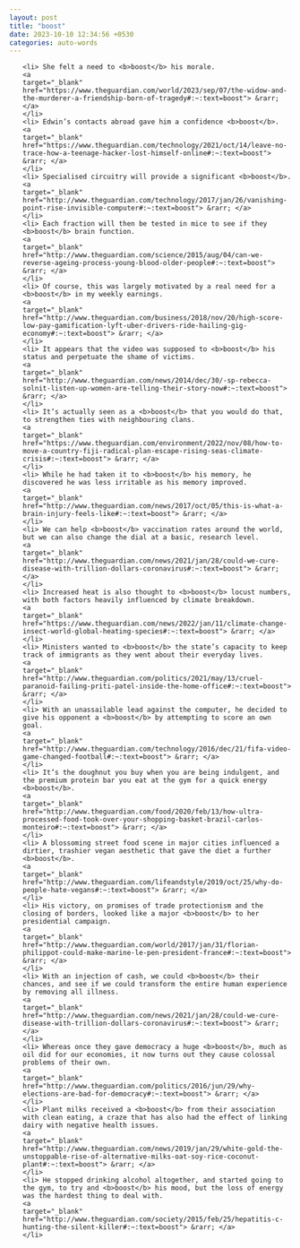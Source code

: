 ```yaml
---
layout: post
title: "boost"
date: 2023-10-10 12:34:56 +0530
categories: auto-words
---
```

<ol>

    <li> She felt a need to <b>boost</b> his morale.
    <a 
    target="_blank" 
    href="https://www.theguardian.com/world/2023/sep/07/the-widow-and-the-murderer-a-friendship-born-of-tragedy#:~:text=boost"> &rarr; </a>
    </li>
    <li> Edwin’s contacts abroad gave him a confidence <b>boost</b>.
    <a 
    target="_blank" 
    href="https://www.theguardian.com/technology/2021/oct/14/leave-no-trace-how-a-teenage-hacker-lost-himself-online#:~:text=boost"> &rarr; </a>
    </li>
    <li> Specialised circuitry will provide a significant <b>boost</b>.
    <a 
    target="_blank" 
    href="http://www.theguardian.com/technology/2017/jan/26/vanishing-point-rise-invisible-computer#:~:text=boost"> &rarr; </a>
    </li>
    <li> Each fraction will then be tested in mice to see if they <b>boost</b> brain function.
    <a 
    target="_blank" 
    href="http://www.theguardian.com/science/2015/aug/04/can-we-reverse-ageing-process-young-blood-older-people#:~:text=boost"> &rarr; </a>
    </li>
    <li> Of course, this was largely motivated by a real need for a <b>boost</b> in my weekly earnings.
    <a 
    target="_blank" 
    href="http://www.theguardian.com/business/2018/nov/20/high-score-low-pay-gamification-lyft-uber-drivers-ride-hailing-gig-economy#:~:text=boost"> &rarr; </a>
    </li>
    <li> It appears that the video was supposed to <b>boost</b> his status and perpetuate the shame of victims.
    <a 
    target="_blank" 
    href="http://www.theguardian.com/news/2014/dec/30/-sp-rebecca-solnit-listen-up-women-are-telling-their-story-now#:~:text=boost"> &rarr; </a>
    </li>
    <li> It’s actually seen as a <b>boost</b> that you would do that, to strengthen ties with neighbouring clans.
    <a 
    target="_blank" 
    href="https://www.theguardian.com/environment/2022/nov/08/how-to-move-a-country-fiji-radical-plan-escape-rising-seas-climate-crisis#:~:text=boost"> &rarr; </a>
    </li>
    <li> While he had taken it to <b>boost</b> his memory, he discovered he was less irritable as his memory improved.
    <a 
    target="_blank" 
    href="http://www.theguardian.com/news/2017/oct/05/this-is-what-a-brain-injury-feels-like#:~:text=boost"> &rarr; </a>
    </li>
    <li> We can help <b>boost</b> vaccination rates around the world, but we can also change the dial at a basic, research level.
    <a 
    target="_blank" 
    href="http://www.theguardian.com/news/2021/jan/28/could-we-cure-disease-with-trillion-dollars-coronavirus#:~:text=boost"> &rarr; </a>
    </li>
    <li> Increased heat is also thought to <b>boost</b> locust numbers, with both factors heavily influenced by climate breakdown.
    <a 
    target="_blank" 
    href="https://www.theguardian.com/news/2022/jan/11/climate-change-insect-world-global-heating-species#:~:text=boost"> &rarr; </a>
    </li>
    <li> Ministers wanted to <b>boost</b> the state’s capacity to keep track of immigrants as they went about their everyday lives.
    <a 
    target="_blank" 
    href="http://www.theguardian.com/politics/2021/may/13/cruel-paranoid-failing-priti-patel-inside-the-home-office#:~:text=boost"> &rarr; </a>
    </li>
    <li> With an unassailable lead against the computer, he decided to give his opponent a <b>boost</b> by attempting to score an own goal.
    <a 
    target="_blank" 
    href="http://www.theguardian.com/technology/2016/dec/21/fifa-video-game-changed-football#:~:text=boost"> &rarr; </a>
    </li>
    <li> It’s the doughnut you buy when you are being indulgent, and the premium protein bar you eat at the gym for a quick energy <b>boost</b>.
    <a 
    target="_blank" 
    href="http://www.theguardian.com/food/2020/feb/13/how-ultra-processed-food-took-over-your-shopping-basket-brazil-carlos-monteiro#:~:text=boost"> &rarr; </a>
    </li>
    <li> A blossoming street food scene in major cities influenced a dirtier, trashier vegan aesthetic that gave the diet a further <b>boost</b>.
    <a 
    target="_blank" 
    href="http://www.theguardian.com/lifeandstyle/2019/oct/25/why-do-people-hate-vegans#:~:text=boost"> &rarr; </a>
    </li>
    <li> His victory, on promises of trade protectionism and the closing of borders, looked like a major <b>boost</b> to her presidential campaign.
    <a 
    target="_blank" 
    href="http://www.theguardian.com/world/2017/jan/31/florian-philippot-could-make-marine-le-pen-president-france#:~:text=boost"> &rarr; </a>
    </li>
    <li> With an injection of cash, we could <b>boost</b> their chances, and see if we could transform the entire human experience by removing all illness.
    <a 
    target="_blank" 
    href="http://www.theguardian.com/news/2021/jan/28/could-we-cure-disease-with-trillion-dollars-coronavirus#:~:text=boost"> &rarr; </a>
    </li>
    <li> Whereas once they gave democracy a huge <b>boost</b>, much as oil did for our economies, it now turns out they cause colossal problems of their own.
    <a 
    target="_blank" 
    href="http://www.theguardian.com/politics/2016/jun/29/why-elections-are-bad-for-democracy#:~:text=boost"> &rarr; </a>
    </li>
    <li> Plant milks received a <b>boost</b> from their association with clean eating, a craze that has also had the effect of linking dairy with negative health issues.
    <a 
    target="_blank" 
    href="http://www.theguardian.com/news/2019/jan/29/white-gold-the-unstoppable-rise-of-alternative-milks-oat-soy-rice-coconut-plant#:~:text=boost"> &rarr; </a>
    </li>
    <li> He stopped drinking alcohol altogether, and started going to the gym, to try and <b>boost</b> his mood, but the loss of energy was the hardest thing to deal with.
    <a 
    target="_blank" 
    href="http://www.theguardian.com/society/2015/feb/25/hepatitis-c-hunting-the-silent-killer#:~:text=boost"> &rarr; </a>
    </li>